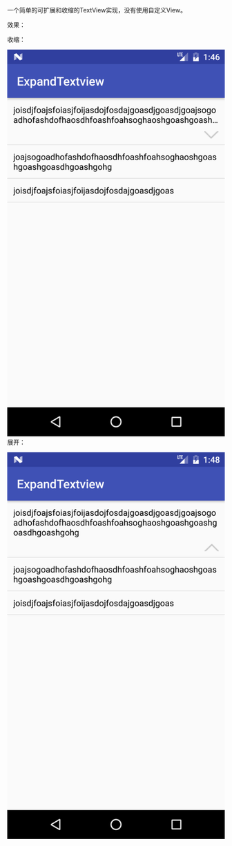 一个简单的可扩展和收缩的TextView实现，没有使用自定义View。

效果：

收缩：

![收缩的样子](screenshot/device-2017-04-30-094709.png)
展开：

![展开的样子](screenshot/device-2017-04-30-094844.png)
